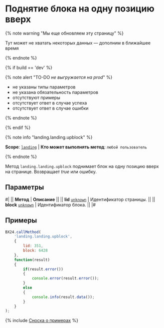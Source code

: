 # Поднятие блока на одну позицию вверх

{% note warning "Мы еще обновляем эту страницу" %}

Тут может не хватать некоторых данных — дополним в ближайшее время

{% endnote %}

{% if build == 'dev' %}

{% note alert "TO-DO _не выгружается на prod_" %}

- не указаны типы параметров
- не указана обязательность параметров
- отсутствуют примеры
- отсутствует ответ в случае успеха
- отсутствует ответ в случае ошибки

{% endnote %}

{% endif %}

{% note info "landing.landing.upblock" %}

**Scope**: [`landing`](../../../scopes/permissions.md) | **Кто может выполнять метод**: `любой пользователь`

{% endnote %}

Метод `landing.landing.upblock` поднимает блок на одну позицию вверх на странице. Возвращает *true* или ошибку.

## Параметры

#|
|| **Метод** | **Описание** ||
|| **lid**
[`unknown`](../../../data-types.md) | Идентификатор страницы. ||
|| **block**
[`unknown`](../../../data-types.md) | Идентификатор блока. ||
|#

## Примеры

```js
BX24.callMethod(
    'landing.landing.upblock',
    {
        lid: 351,
        block: 6428
    },
    function(result)
    {
        if(result.error())
        {
            console.error(result.error());
        }
        else
        {
            console.info(result.data());
        }
    }
);
```

{% include [Сноска о примерах](../../../../_includes/examples.md) %}